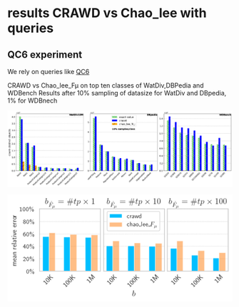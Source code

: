 # results CRAWD vs Chao_lee  with queries 

## QC6 experiment

We rely on queries like [QC6](count-distinct-watdiv/queries/VOID/c6_pc10.sparql)

CRAWD vs Chao_lee_Fµ on top ten classes of WatDiv,DBPedia and WDBench
Results after 10% sampling of datasize for WatDiv and DBpedia, 1% for WDBnech

![WC6_o](plots_paper/aggregate_top_10.png)



![Wat](plots_paper/watdiv_agg.png)

